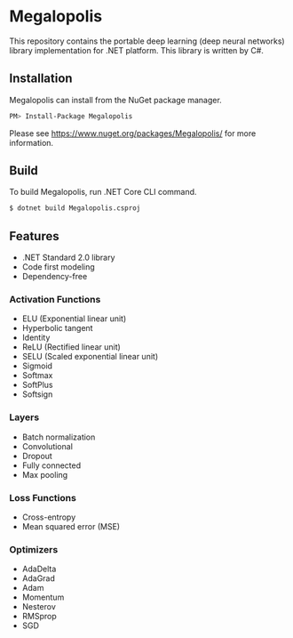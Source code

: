 # Megalopolis

This repository contains the portable deep learning (deep neural networks) library implementation for .NET platform. This library is written by C#.

## Installation

Megalopolis can install from the NuGet package manager.

```sh
PM> Install-Package Megalopolis
```

Please see https://www.nuget.org/packages/Megalopolis/ for more information.

## Build

To build Megalopolis, run .NET Core CLI command.

```sh
$ dotnet build Megalopolis.csproj
```

## Features

* .NET Standard 2.0 library
* Code first modeling
* Dependency-free

### Activation Functions
* ELU (Exponential linear unit)
* Hyperbolic tangent
* Identity
* ReLU (Rectified linear unit)
* SELU (Scaled exponential linear unit)
* Sigmoid
* Softmax
* SoftPlus
* Softsign

### Layers
* Batch normalization
* Convolutional
* Dropout
* Fully connected
* Max pooling

### Loss Functions
* Cross-entropy
* Mean squared error (MSE)

### Optimizers
* AdaDelta
* AdaGrad
* Adam
* Momentum
* Nesterov
* RMSprop
* SGD
